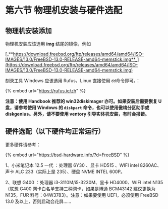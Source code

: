 # 第六节 物理机安装与硬件选配

## 物理机安装添加

物理机安装应该选用 **img** 结尾的镜像，例如

[_**https://download.freebsd.org/ftp/releases/amd64/amd64/ISO-IMAGES/13.0/FreeBSD-13.0-RELEASE-amd64-memstick.img**_](https://download.freebsd.org/ftp/releases/amd64/amd64/ISO-IMAGES/13.0/FreeBSD-13.0-RELEASE-amd64-memstick.img)

刻录工具 Windows 应该选用 Rufus，Linux 直接使用 `dd`命令即可。：

{% embed url="https://rufus.ie/zh" %}

**注意：使用 Handbook 推荐的 win32diskimager  亦可。如果安装后需要恢复 U 盘，请参考使用 Windows 的 `diskpart` 命令，也可以使用傲梅分区助手或 diskgenius。另外，请不要使用 ventory 引导实体机安装，有时会报错。**

## 硬件选配（以下硬件均正常运行）

更多硬件请参考：

{% embed url="https://bsd-hardware.info/?d=FreeBSD" %}

1、小米笔记本 12.5 一代 ：处理器 6Y30 、显卡 HD515 、WIFI intel 8260AC、声卡 ALC 233（实际上是 235）、硬盘 NVME INTEL 600P。

2、联想 G400 ：处理器 i3-3110M/i5-3230M、显卡 HD4000、WIFI intel N135（联想 G400 网卡白名单支持三种网卡，如果是博通 BCM43142 建议更换为 N135，FUR 料号：04W3783）。注意：如果要使用 UEFI，必须使用 FreeBSD 13.0 及以上，否则启动会花屏……

